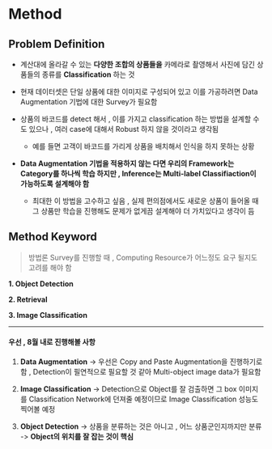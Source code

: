 # Method


## Problem Definition

* 계산대에 올라갈 수 있는 **다양한 조합의 상품들을** 카메라로 촬영해서 사진에 담긴 상품들의 종류를 **Classification** 하는 것

* 현재 데이터셋은 단일 상품에 대한 이미지로 구성되어 있고 이를 가공하려면 Data Augmentation 기법에 대한 Survey가 필요함

* 상품의 바코드를 detect 해서 , 이를 가지고 classification 하는 방법을 설계할 수도 있으나 , 여러 case에 대해서 Robust 하지 않을 것이라고 생각됨
  * 예를 들면 고객이 바코드를 가리게 상품을 배치해서 인식을 하지 못하는 상황

* **Data Augmentation 기법을 적용하지 않는 다면 우리의 Framework는 Category를 하나씩 학습 하지만 , Inference는 Multi-label Classifiaction이 가능하도록 설계해야 함**
  * 최대한 이 방법을 고수하고 싶음 , 실제 편의점에서도 새로운 상품이 들어올 때 그 상품만 학습을 진행해도 문제가 없게끔 설계해야 더 가치있다고 생각이 듬

## Method Keyword

> 방법론 Survey를 진행할 때 , Computing Resource가 어느정도 요구 될지도 고려를 해야 함

**1. Object Detection**

**2. Retrieval**

**3. Image Classification**

---

#### 우선 , 8월 내로 진행해볼 사항

1. **Data Augmentation** -> 우선은 Copy and Paste Augmentation을 진행하기로 함 , Detection이 필연적으로 필요할 것 같아 Multi-object image data가 필요함

2. **Image Classification** -> Detection으로 Object를 잘 검출하면 그 box 이미지를 Classification Network에 던져줄 예정이므로 Image Classification 성능도 찍어볼 예정

3. **Object Detection** -> 상품을 분류하는 것은 아니고 , 어느 상품군인지까지만 분류 -> **Object의 위치를 잘 잡는 것이 핵심** 
